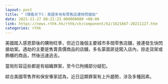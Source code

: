 ```yaml
---
layout: post
title: "《環看天下》：美國多地有零售店遭快閃搶劫"
date: 2021-11-27 08:21:23.000000000 +08:00
link: https://news.rthk.hk/rthk/ch/component/k2/1621667-20211127.htm
categories: rthk
---
```


美國踏入感恩節後的購物旺季，但近日幾個主要城市多間零售店舖，接連發生快閃搶劫案。遇劫的主要是售賣貴價商品的店舖，多名蒙面匪徒闖入店內，掠走貨架或飾櫃的商品，然後迅速逃去。

當局形容這些都是有組織罪案，至今已拘捕部分疑犯。

綜合美國零售界和保安專家認為，近日這類罪案有上升趨勢，涉及多種因素。
